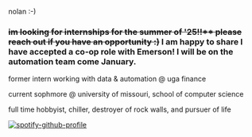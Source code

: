 nolan :-)

 ### ~~im looking for internships for the summer of '25!!** please reach out if you have an opportunity :)~~ I am happy to share I have accepted a co-op role with Emerson! I will be on the automation team come January.

former intern working with data & automation @ uga finance 

current sophmore @ university of missouri, school of computer science

full time hobbyist, chiller, destroyer of rock walls, and pursuer of life

[![spotify-github-profile](https://spotify-github-profile.kittinanx.com/api/view?uid=dingledong2&cover_image=true&theme=default&show_offline=false&background_color=121212&interchange=false)](https://github.com/kittinan/spotify-github-profile)
<!---
nnnolan/nnnolan is a ✨ special ✨ repository because its `README.md` (this file) appears on your GitHub profile.
You can click the Preview link to take a look at your changes.
--->
